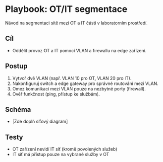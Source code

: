 # Playbook: OT/IT segmentace

Návod na segmentaci sítě mezi OT a IT částí v laboratorním prostředí.

## Cíl
- Oddělit provoz OT a IT pomocí VLAN a firewallu na edge zařízení.

## Postup
1. Vytvoř dvě VLAN (např. VLAN 10 pro OT, VLAN 20 pro IT).
2. Nakonfiguruj switch a edge gateway pro správné routování mezi VLAN.
3. Omez komunikaci mezi VLAN pouze na nezbytné porty (firewall).
4. Ověř funkčnost (ping, přístup ke službám).

## Schéma
- [Zde doplň síťový diagram]

## Testy
- OT zařízení nevidí IT síť (kromě povolených služeb)
- IT síť má přístup pouze na vybrané služby v OT
